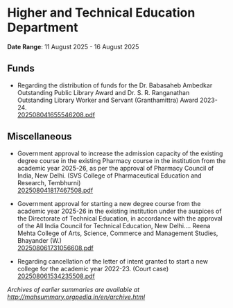 # Higher and Technical Education Department

**Date Range**: 11 August 2025 - 16 August 2025


## Funds
- Regarding the distribution of funds for the Dr. Babasaheb Ambedkar Outstanding Public Library Award and Dr. S. R. Ranganathan Outstanding Library Worker and Servant (Granthamittra) Award 2023-24.\
  [202508041655546208.pdf](https://gr.maharashtra.gov.in/Site/Upload/Government%20Resolutions/English/202508041655546208.pdf)

## Miscellaneous
- Government approval to increase the admission capacity of the existing degree course in the existing Pharmacy course in the institution from the academic year 2025-26, as per the approval of Pharmacy Council of India, New Delhi. (SVS College of Pharmaceutical Education and Research, Tembhurni)\
  [202508041817467508.pdf](https://gr.maharashtra.gov.in/Site/Upload/Government%20Resolutions/English/202508041817467508.pdf)

- Government approval for starting a new degree course from the academic year 2025-26 in the existing institution under the auspices of the Directorate of Technical Education, in accordance with the approval of the All India Council for Technical Education, New Delhi.... Reena Mehta College of Arts, Science, Commerce and Management Studies, Bhayander (W.)\
  [202508061731056608.pdf](https://gr.maharashtra.gov.in/Site/Upload/Government%20Resolutions/English/202508061731056608.pdf)

- Regarding cancellation of the letter of intent granted to start a new college for the academic year 2022-23. (Court case)\
  [202508061534235508.pdf](https://gr.maharashtra.gov.in/Site/Upload/Government%20Resolutions/English/202508061534235508.pdf)


*Archives of earlier summaries are available at http://mahsummary.orgpedia.in/en/archive.html*